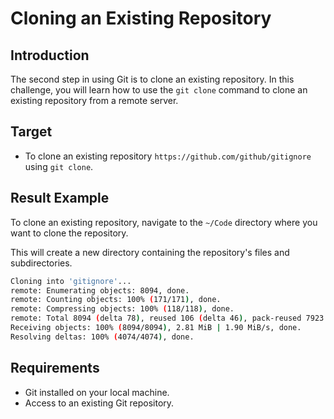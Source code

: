 # Cloning an Existing Repository

## Introduction

The second step in using Git is to clone an existing repository. In this challenge, you will learn how to use the `git clone` command to clone an existing repository from a remote server.

## Target

- To clone an existing repository `https://github.com/github/gitignore` using `git clone`.

## Result Example

To clone an existing repository, navigate to the `~/Code` directory where you want to clone the repository.

This will create a new directory containing the repository's files and subdirectories.

```bash
Cloning into 'gitignore'...
remote: Enumerating objects: 8094, done.
remote: Counting objects: 100% (171/171), done.
remote: Compressing objects: 100% (118/118), done.
remote: Total 8094 (delta 78), reused 106 (delta 46), pack-reused 7923
Receiving objects: 100% (8094/8094), 2.81 MiB | 1.90 MiB/s, done.
Resolving deltas: 100% (4074/4074), done.
```

## Requirements

- Git installed on your local machine.
- Access to an existing Git repository.
